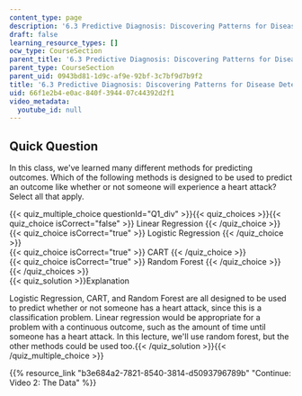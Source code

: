 ```yaml
---
content_type: page
description: '6.3 Predictive Diagnosis: Discovering Patterns for Disease Detection'
draft: false
learning_resource_types: []
ocw_type: CourseSection
parent_title: '6.3 Predictive Diagnosis: Discovering Patterns for Disease Detection '
parent_type: CourseSection
parent_uid: 0943bd81-1d9c-af9e-92bf-3c7bf9d7b9f2
title: '6.3 Predictive Diagnosis: Discovering Patterns for Disease Detection'
uid: 66f1e2b4-e0ac-840f-3944-07c44392d2f1
video_metadata:
  youtube_id: null
---
```

## Quick Question

In this class, we've learned many different methods for predicting outcomes. Which of the following methods is designed to be used to predict an outcome like whether or not someone will experience a heart attack? Select all that apply.

{{< quiz_multiple_choice questionId="Q1_div" >}}{{< quiz_choices >}}{{< quiz_choice isCorrect="false" >}} Linear Regression {{< /quiz_choice >}}   
{{< quiz_choice isCorrect="true" >}} Logistic Regression {{< /quiz_choice >}}   
{{< quiz_choice isCorrect="true" >}} CART {{< /quiz_choice >}}   
{{< quiz_choice isCorrect="true" >}} Random Forest {{< /quiz_choice >}}{{< /quiz_choices >}}   
{{< quiz_solution >}}Explanation

Logistic Regression, CART, and Random Forest are all designed to be used to predict whether or not someone has a heart attack, since this is a classification problem. Linear regression would be appropriate for a problem with a continuous outcome, such as the amount of time until someone has a heart attack. In this lecture, we'll use random forest, but the other methods could be used too.{{< /quiz_solution >}}{{< /quiz_multiple_choice >}}

{{% resource_link "b3e684a2-7821-8540-3814-d5093796789b" "Continue: Video 2: The Data" %}}